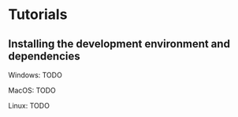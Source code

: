 
# Tutorials

## Installing the development environment and dependencies

Windows: TODO

MacOS: TODO

Linux: TODO


